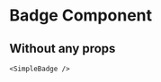 <script setup lang="ts">
import {SimpleBadge} from 'simple-ui-vue'
</script>

# Badge Component

## Without any props

<SimpleBadge/>

```vue
<SimpleBadge />
```
